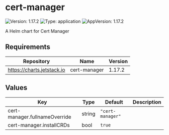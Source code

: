 # cert-manager

![Version: 1.17.2](https://img.shields.io/badge/Version-1.17.2-informational?style=flat-square) ![Type: application](https://img.shields.io/badge/Type-application-informational?style=flat-square) ![AppVersion: 1.17.2](https://img.shields.io/badge/AppVersion-1.17.2-informational?style=flat-square)

A Helm chart for Cert Manager

## Requirements

| Repository | Name | Version |
|------------|------|---------|
| https://charts.jetstack.io | cert-manager | 1.17.2 |

## Values

| Key | Type | Default | Description |
|-----|------|---------|-------------|
| cert-manager.fullnameOverride | string | `"cert-manager"` |  |
| cert-manager.installCRDs | bool | `true` |  |

